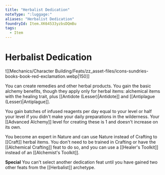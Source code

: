 ```yaml
---
title: "Herbalist Dedication"
noteType: ":luggage:"
aliases: "Herbalist Dedication"
foundryId: Item.XK64533yzbsDQmBu
tags:
  - Item
---
```


# Herbalist Dedication
![[Mechanics/Character Building/Feats/zz_asset-files/icons-sundries-books-book-red-exclamation.webp|150]]

You can create remedies and other herbal products. You gain the basic alchemy benefits, though they apply only for herbal items: alchemical items with the healing trait, plus [[Antidote (Lesser)|Antidote]] and [[Antiplague (Lesser)|Antiplague]].

You gain batches of infused reagents per day equal to your level or half your level if you didn't make your daily preparations in the wilderness. Your [[Advanced Alchemy]] level for creating these is 1 and doesn't increase on its own.

You become an expert in Nature and can use Nature instead of Crafting to [[Craft]] herbal items. You don't need to be trained in Crafting or have the [[Alchemical Crafting]] feat to do so, and you can use a [[Healer's Toolkit]] instead of an [[Alchemist's Toolkit]].

**Special** You can't select another dedication feat until you have gained two other feats from the [[Herbalist]] archetype.
